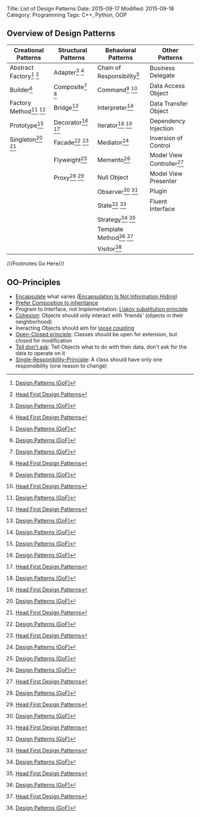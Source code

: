 Title: List of Design Patterns
Date: 2015-09-17
Modified: 2015-09-18
Category: Programming
Tags: C++, Python, OOP


Overview of Design Patterns
---------------------------


| Creational Patterns        | Structural Patterns | Behavioral Patterns          | Other Patterns             |
|----------------------------|---------------------|------------------------------|----------------------------|
| Abstract Factory[^1] [^2]  | Adapter[^1] [^2]    | Chain of Responsibility[^1]  | Business Delegate          |
| Builder[^1]                | Composite[^1] [^2]  | Command[^1] [^2]             | Data Access Object         |
| Factory Method[^1] [^2]    | Bridge[^1]          | Interpreter[^1]              | Data Transfer Object       |
| Prototype[^1]              | Decorator[^1] [^2]  | Iterator[^1] [^2]            | Dependency Injection       |
| Singleton[^1] [^2]         | Facade[^1] [^2]     | Mediator[^1]                 | Inversion of Control       |
|                            | Flyweight[^1]       | Memento[^1]                  | Model View Controller[^2]  |
|                            | Proxy[^1] [^2]      | Null Object                  | Model View Presenter       |
|                            |                     | Observer[^1] [^2]            | Plugin                     |
|                            |                     | State[^1] [^2]               | Fluent Interface           |
|                            |                     | Strategy[^1] [^2]            |                            |
|                            |                     | Template Method[^1] [^2]     |                            |
|                            |                     | Visitor[^1]                  |                            |


[^1]: [Design Patterns (GoF)](https://en.m.wikipedia.org/wiki/Design_Patterns_(book))
[^2]: [Head First Design Patterns](http://www.headfirstlabs.com/books/hfdp/)

///Footnotes Go Here///


OO-Principles
-------------

- [Encapsulate](https://en.wikipedia.org/wiki/Encapsulation_%28computer_programming%29) what varies ([Encapsulation Is Not Information Hiding](http://c2.com/cgi/wiki?EncapsulationIsNotInformationHiding))
- [Prefer Composition to inheritance](https://en.wikipedia.org/wiki/Composition_over_inheritance)
- Program to Interface, not Implementation: [Liskov substitution principle](https://en.wikipedia.org/wiki/Liskov_substitution_principle)
- [Cohesion](https://en.wikipedia.org/wiki/Cohesion_%28computer_science%29): Objects should only interact with 'friends' (objects in their neighborhood)
- Ineracting Objects should aim for [loose coupling](https://en.wikipedia.org/wiki/Loose_coupling)
- [Open-Closed principle](https://en.wikipedia.org/wiki/Open/closed_principle): Classes should be open for extension, but closed for modification
- [Tell don't ask](http://martinfowler.com/bliki/TellDontAsk.html): Tell Objects what to do with their data, don't ask for the data to operate on it
- [Single-Responibility-Principle](https://en.wikipedia.org/wiki/Single_responsibility_principle): A class should have only one responsibility (one reason to change)
